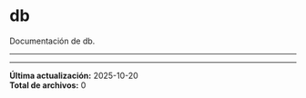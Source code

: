 # db

Documentación de db.

---

---

**Última actualización:** 2025-10-20  
**Total de archivos:** 0
